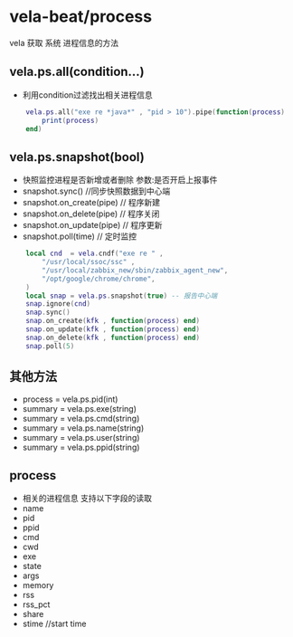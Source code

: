 # vela-beat/process
vela 获取 系统 进程信息的方法

## vela.ps.all(condition...)
- 利用condition过滤找出相关进程信息
```lua
    vela.ps.all("exe re *java*" , "pid > 10").pipe(function(process)
        print(process) 
    end)
```

## vela.ps.snapshot(bool)
- 快照监控进程是否新增或者删除 参数:是否开启上报事件
- snapshot.sync() //同步快照数据到中心端
- snapshot.on_create(pipe) // 程序新建
- snapshot.on_delete(pipe) // 程序关闭 
- snapshot.on_update(pipe) // 程序更新
- snapshot.poll(time)      // 定时监控
```lua
    local cnd  = vela.cndf("exe re " ,
        "/usr/local/ssoc/ssc" ,
        "/usr/local/zabbix_new/sbin/zabbix_agent_new",
        "/opt/google/chrome/chrome",
    )
    local snap = vela.ps.snapshot(true) -- 报告中心端
    snap.ignore(cnd)
    snap.sync()
    snap.on_create(kfk , function(process) end)
    snap.on_update(kfk , function(process) end)
    snap.on_delete(kfk , function(process) end)
    snap.poll(5)
```


## 其他方法
- process = vela.ps.pid(int)
- summary = vela.ps.exe(string)
- summary = vela.ps.cmd(string)
- summary = vela.ps.name(string)
- summary = vela.ps.user(string)
- summary = vela.ps.ppid(string)

## process 
- 相关的进程信息 支持以下字段的读取
- name
- pid
- ppid
- cmd
- cwd
- exe
- state
- args
- memory
- rss
- rss_pct
- share
- stime //start time 
